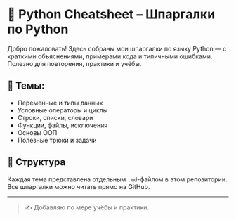 # 🐍 Python Cheatsheet – Шпаргалки по Python

Добро пожаловать! Здесь собраны мои шпаргалки по языку Python — с краткими объяснениями, примерами кода и типичными ошибками.
Полезно для повторения, практики и учёбы.

## 📘 Темы:
- Переменные и типы данных
- Условные операторы и циклы
- Строки, списки, словари
- Функции, файлы, исключения
- Основы ООП
- Полезные трюки и задачи

## 📂 Структура
Каждая тема представлена отдельным `.md`-файлом в этом репозитории. Все шпаргалки можно читать прямо на GitHub.

---

> ✍️ Добавляю по мере учёбы и практики.
